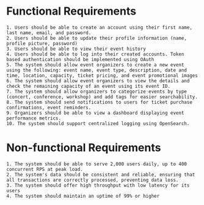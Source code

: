 # Functional Requirements 
    1. Users should be able to create an account using their first name, last name, email, and password. 
    2. Users should be able to update their profile information (name, profile picture, password) 
    3. Users should be able to view their event history
    4. Users should be able to log into their created accounts. Token based authentication should be implemented using OAuth
    5. The system should allow event organizers to create a new event using the following: event name, event type, description, date and time, location, capacity, ticket pricing, and event promotional images 
    6. The system should allow event organizers to view the details and check the remaining capacity of an event using its event ID. 
    7. The system should allow organizers to categorize events by type (concert, conference, workshop) and add tags for easier searchability. 
    8. The system should send notifications to users for ticket purchase confirmations, event reminders. 
    9. Organizers should be able to view a dashboard displaying event performance metrics.
    10. The system should support centralized logging using OpenSearch.
# Non-functional Requirements 
    1. The system should be able to serve 2,000 users daily, up to 400 concurrent RPS at peak load.
    2. The system's data should be consistent and reliable, ensuring that all transactions are correctly processed, preventing data loss.
    3. The system should offer high throughput with low latency for its users
    4. The system should maintain an uptime of 99% or higher